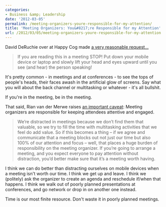 ```yaml
---
categories:
- Business &amp; Leadership
date: '2012-03-05'
permalink: /meeting-organizers-youre-responsible-for-my-attention/
title: 'Meeting Organizers: You&#8217;re Responsible for my Attention'
url: /2012/03/05/meeting-organizers-youre-responsible-for-my-attention
---
```


David DeRuchie over at Happy Cog made <a href="http://cognition.happycog.com/article/please-put-down-the-device-lets-just-talk">a very reasonable request...</a>

<blockquote>If you are reading this in a meeting STOP! Put down your mobile device or laptop and slowly lift your head and eyes upward until you see (and hear) the person speaking!</blockquote>

It's pretty common - in meetings and at conferences - to see the tops of people's heads, their faces awash in the artificial glow of screens. Say what you will about the back channel or multitasking or whatever - it's all bullshit.

If you're in the meeting, be in the meeting.

That said, Rian van der Merwe raises <a href="http://www.elezea.com/2012/02/attention-in-meetings/">an important caveat</a>: Meeting organizers are responsible for keeping attendees attentive and engaged.

<blockquote>We’re distracted in meetings because we don’t find them that valuable, so we try to fill the time with multitasking activities that we feel do add value. So if this becomes a thing – if we agree and communicate that a meeting blocks out not just our time but also 100% of our attention and focus – well, that places a huge burden of responsibility on the meeting organizer. If you’re going to arrange a meeting, and you expect everyone to pay attention without distraction, you’d better make sure that it’s a meeting worth having.</blockquote>

I think we can do better than distracting ourselves on mobile devices when a meeting isn't worth our time. I think we get up and leave. I think we (politely) ask the organizer to create an agenda and reschedule if/when that happens. I think we walk out of poorly planned presentations at conferences, and go network or drop in on another one instead.

Time is our most finite resource. Don't waste it in poorly planned meetings.